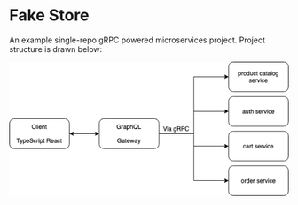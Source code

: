 # Fake Store

An example single-repo gRPC powered microservices project. Project structure is drawn below:

![](structure.png)


